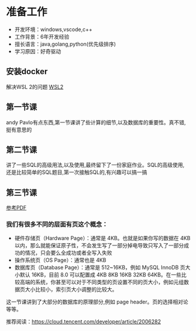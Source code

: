# 准备工作
-  开发环境：windows,vscode,c++
-  工作背景：6年开发经验
-  擅长语言：java,golang,python(优先级排序)
-  学习原因：好奇驱动

## 安装docker
解决WSL 2的问题
[WSL2](https://learn.microsoft.com/zh-cn/windows/wsl/install-manual#step-4---download-the-linux-kernel-update-package)


## 第一节课
andy Pavlo有点东西,第一节课讲了些计算的细节,以及数据库的重要性。真不错,挺有意思的 

## 第二节课
讲了一些SQL的高级用法,以及使用,最终留下了一份家庭作业。SQL的高级使用, 还是比较简单的SQL题目,第一次接触SQL的,有兴趣可以搞一搞

## 第三节课
[参考PDF](https://15445.courses.cs.cmu.edu/fall2022/notes/03-storage1.pdf)

### 我们有很多不同的层面有页这个概念：

- 硬件存储页（Hardware Page）：通常是 4KB。也就是如果你写的数据在 4KB 以内，那么就能保证原子性，不会发生写了一部分掉电导致只写入了一部分成功的情况，只会要么全成功或者全写入失败
- 操作系统页（OS Page）：通常也是 4KB
- 数据库页（Database Page）：通常是 512~16KB，例如 MySQL InnoDB 页大小默认 16KB，目前 8.0 可以配置成 4KB 8KB 16KB 32KB 64KB。在一些比较高端的系统，你甚至可以对于不同类型的页设置不同的页大小，例如元组数据页大小比较小，索引页大小调整的比较大。

这一节课讲到了大部分的数据库的原理部分,例如 page header。页的选择相对论等等。

推荐阅读：https://cloud.tencent.com/developer/article/2006282


